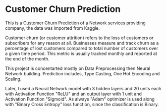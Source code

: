 
# Customer Churn Prediction

This is a Customer Churn Prediction of a Network services providing company, the data was imported from Kaggle.

Customer churn (or customer attrition) refers to the loss of customers or subscribers for any reason at all. Businesses measure and track churn as a percentage of lost customers compared to total number of customers over a given time period. This metric is usually tracked monthly and reported at the end of the month.

This project is concentarted mostly on Data Preprocessing then Neural Network building.
Prediction includes, Type Casting, One Hot Encoding and Scaling.

Later, I used a Neural Network model with 3 hidden layers and 20 units each with Activation Function "ReLU" and an output layer with 1 unit and Activation Function "Sigmoid". As always "Adam" optimizer is used along with "Binary Cross Entropy" loss function, since the classification is Binary.


